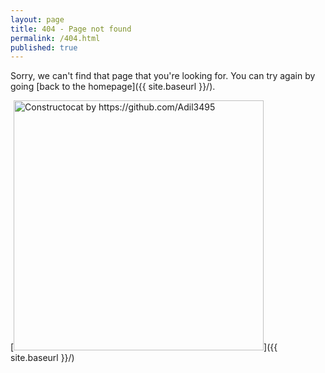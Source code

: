 ```yaml
---
layout: page
title: 404 - Page not found
permalink: /404.html
published: true
---
```


Sorry, we can't find that page that you're looking for. You can try again by going [back to the homepage]({{ site.baseurl }}/).

[<img src="{{ site.baseurl }}/images/404.jpg" alt="Constructocat by https://github.com/Adil3495" style="width: 400px;"/>]({{ site.baseurl }}/)
